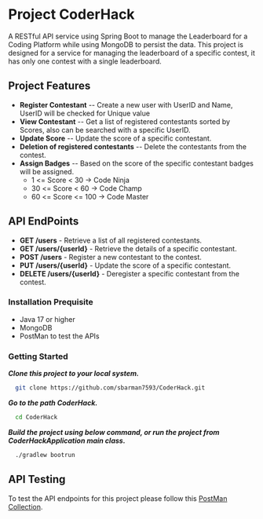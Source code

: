 
# Project CoderHack

A RESTful API service using Spring Boot to manage the Leaderboard for a Coding Platform while using MongoDB to persist the data. This project is designed for a service for managing the leaderboard of a specific contest, it has only one contest with a single leaderboard.



## Project Features

- **Register Contestant** -- Create a new user with UserID and Name, UserID will be checked for Unique value
- **View Contestant** -- Get a list of registered contestants sorted by Scores, also can be searched with a specific UserID.
- **Update Score** -- Update the score of a specific contestant.
- **Deletion of registered contestants** -- Delete the contestants from the contest.
- **Assign Badges** -- Based on the score of the specific contestant badges will be assigned.
    - 1 <= Score < 30 -> Code Ninja
    - 30 <= Score < 60 -> Code Champ
    - 60 <= Score <= 100 -> Code Master


## API EndPoints

- **GET /users** - Retrieve a list of all registered contestants.
- **GET /users/{userId}** - Retrieve the details of a specific contestant.
- **POST /users** - Register a new contestant to the contest.
- **PUT /users/{userId}** - Update the score of a specific contestant.
- **DELETE /users/{userId}** - Deregister a specific contestant from the contest.

### Installation Prequisite

- Java 17 or higher
- MongoDB
- PostMan to test the APIs

### Getting Started

***Clone this project to your local system.***

```bash
  git clone https://github.com/sbarman7593/CoderHack.git
```
***Go to the path CoderHack.***

```bash
  cd CoderHack
```
***Build the project using below command, or run the project from CoderHackApplication main class.***

```bash
  ./gradlew bootrun
```
## API Testing

To test the API endpoints for this project please follow this [PostMan Collection](https://personal-2212.postman.co/workspace/Personal-Workspace~35a77d54-cb46-44d1-95e3-988ec58edf33/collection/27961992-3a744518-e2d1-4644-b5a5-4751723fa304?action=share&creator=27961992).
